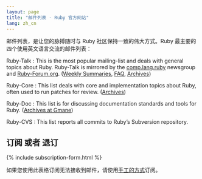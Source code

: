 ```yaml
---
layout: page
title: "邮件列表 - Ruby 官方网站"
lang: zh_cn
---
```


邮件列表，是让您的脉搏随时与 Ruby 社区保持一致的伟大方式。Ruby 最主要的四个使用英文语言交流的邮件列表：

Ruby-Talk
: This is the most popular mailing-list and deals with general topics
  about Ruby. Ruby-Talk is mirrored by the
  [comp.lang.ruby](news:comp.lang.ruby) newsgroup and
  [Ruby-Forum.org][1]. ([Weekly Summaries][2], [FAQ][3], [Archives][4])

Ruby-Core
: This list deals with core and implementation topics about Ruby, often
  used to run patches for review. ([Archives][5])

Ruby-Doc
: This list is for discussing documentation standards and tools for
  Ruby. ([Archives at Gmane][6])

Ruby-CVS
: This list reports all commits to Ruby’s Subversion repository.

## 订阅 或者 退订

{% include subscription-form.html %}

如果您使用此表格订阅无法接收到邮件，请使用[手工的方式](manual-instructions/)订阅。



[1]: http://ruby-forum.org
[2]: http://www.rubyweeklynews.org/
[3]: http://rubyhacker.com/clrFAQ.html
[4]: http://blade.nagaokaut.ac.jp/ruby/ruby-talk/index.shtml
[5]: http://blade.nagaokaut.ac.jp/ruby/ruby-core/index.shtml
[6]: http://dir.gmane.org/gmane.comp.lang.ruby.documentation
